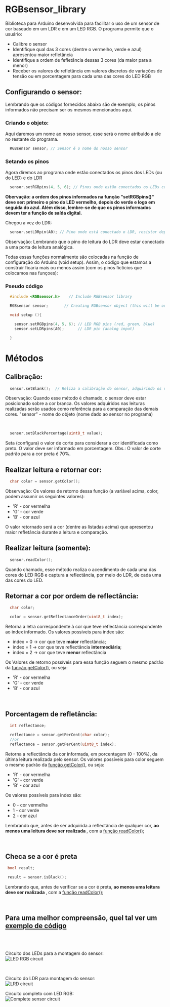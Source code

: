 # RGBsensor_library

Biblioteca para Arduino desenvolvida para facilitar o uso de um sensor de cor baseado em um LDR e em um LED RGB. O programa permite que o usuário:
<ul>
  <li>Calibre o sensor</li>
  <li>Identifique qual das 3 cores (dentre o vermelho, verde e azul) apresentou maior refletância</li>
  <li>Identifique a ordem de fefletância dessas 3 cores (da maior para a menor)</li>
  <li>Receber os valores de refletância em valores discretos de variações de tensão ou em porcentagem para cada uma das cores do LED RGB</>
</ul>

## Configurando o sensor:
  Lembrando que os códigos fornecidos abaixo são de exemplo, os pinos informados não precisam ser os mesmos mencionados aqui.
### Criando o objeto:
  Aqui daremos um nome ao nosso sensor, esse será o nome atribuido a ele no restante do programa.
  ```cpp
    RGBsensor sensor; // Sensor é o nome do nosso sensor
  ```
### Setando os pinos
  Agora diremos ao programa onde estão conectados os pinos dos LEDs (ou do LED) e do LDR
  ```cpp
    sensor.setRGBpins(4, 5, 6); // Pinos onde estão conectados os LEDs coloridos, respectivamente vermelho, verde e azul
  ```
  <strong>
  Obervação: a ordem dos pinos informados na função "setRGBpins()" deve ser: primeiro o pino do LED vermelho, depois do verde e logo em seguida do azul. Além disso, lembre-se de que os pinos informados devem ter a função de saída digital.
  </strong>
  
  Chegou a vez do LDR:
  
  ```cpp
    sensor.setLDRpin(A0); // Pino onde está conectado o LDR, resistor dependente de luz
  ```
  Observação: Lembrando que o pino de leitura do LDR deve estar conectado a uma porta de leitura analógica.

  Todas essas funções normalmente são colocadas na função de configuração do Arduino (void setup). Assim, o código que estamos a construir ficaria mais ou menos assim (com os pinos fictícios que colocamos nas funçoes):
  ### Pseudo código
```ino
  #include <RGBsensor.h>	// Include RGBsensor library

  RGBsensor sensor;	      // Creating RGBsensor object (this will be our sensor's name)

  void setup (){

    sensor.setRGBpins(4, 5, 6); // LED RGB pins (red, green, blue)
    sensor.setLDRpins(A0);      // LDR pin (analog input)

  }
```

# Métodos
 ## Calibração:
  ```cpp
    sensor.setBlank();  // Reliza a calibração do sensor, adquirindo os valores de refletência na cor branca
  ```
  Observação: Quando esse método é chamado, o sensor deve estar posicionado sobre a cor branca. Os valores adquiridos nas leituras realizadas serão usados como referência para a comparação das demais cores.
  "sensor" - nome do objeto (nome dado ao sensor no programa)

<br>

  ```cpp
    sensor.setBlackPercentage(uint8_t value);
  ```
  Seta (configura) o valor de corte para considerar a cor identificada como preto. O valor deve ser informado em porcentagem.
  Obs.: O valor de corte padrão para a cor preta é 70%.
<br>

## Realizar leitura e retornar cor:
  ```cpp
    char color = sensor.getColor();
  ```
  Observação: Os valores de retorno dessa função (a variável acima, color, podem assumir os seguintes valores):
  <ul>
    <li>'R' - cor vermelha</li>
    <li>'G' - cor verde</li>
    <li>'B' - cor azul</li>
  </ul>
  O valor retornado será a cor (dentre as listadas acima) que apresentou maior refletância durante a leitura e comparação.


## Realizar leitura (somente):
  ```cpp
    sensor.readColor();
  ```
  Quando chamado, esse método realiza o acendimento de cada uma das cores do LED RGB e captura a reflectância, por meio do LDR, de cada uma das cores do LED.

## Retornar a cor por ordem de reflectância:
```cpp
  char color;

  color = sensor.getReflectanceOrder(uint8_t index);
```
  Retorna a letra correspondente à cor que teve reflectância correspondente ao index informado.
  Os valores possíveis para index são:
  <ul>
    <li>index = 0 -> cor que teve <strong>maior</strong> reflectância;</li>
    <li>index = 1 -> cor que teve reflectância <strong>intermediária</strong>;</li>
    <li>index = 2 -> cor que teve <strong>menor</strong> reflectância</li>
  </ul>

  Os Valores de retorno possíveis para essa função seguem o mesmo padrão da <a href="https://github.com/hugo-max-m-teixeira/RGBsensor_library#realizar-leitura-e-retornar-cor">função getColor()</a>, ou seja:
   <ul>
    <li>'R' - cor vermelha</li>
    <li>'G' - cor verde</li>
    <li>'B' - cor azul</li>
  </ul>

<br>

## Porcentagem de refletância:
```cpp
  int reflectance;

  reflectance = sensor.getPerCent(char color);
  //or
  reflectance = sensor.getPerCent(uint8_t index);
```
  Retorna a reflectância da cor informada, em porcentagem (0 - 100%), da última leitura realizada pelo sensor. Os valores possíveis para color seguem o mesmo padrão da <a href="https://github.com/hugo-max-m-teixeira/RGBsensor_library#realizar-leitura-e-retornar-cor">função getColor()</a>, ou seja:
   <ul>
    <li>'R' - cor vermelha</li>
    <li>'G' - cor verde</li>
    <li>'B' - cor azul</li>
  </ul>

  Os valores possíveis para index são:
   <ul>
    <li>0 - cor vermelha</li>
    <li>1 - cor verde</li>
    <li>2 - cor azul</li>
  </ul>

  Lembrando que, antes de ser adquirida a reflectância de qualquer cor, <strong>ao menos uma leitura deve ser realizada </strong>, com a <a href="https://github.com/hugo-max-m-teixeira/RGBsensor_library#realizar-leitura-somente">função readColor()</a>;

<br>

## Checa se a cor é preta
 ```cpp
  bool result;

  result = sensor.isBlack();
```
 Lembrando que, antes de verificar se a cor é preta, <strong>ao menos uma leitura deve ser realizada </strong>, com a <a href="https://github.com/hugo-max-m-teixeira/RGBsensor_library#realizar-leitura-somente">função readColor()</a>;

<br>

## Para uma melhor compreensão, quel tal ver um <a href="https://github.com/hugo-max-m-teixeira/RGBsensor_library/blob/master/examples/simple_color_identification/simple_color_identification.ino">exemplo de código</a>

<br><br>

Circuito dos LEDs para a montagem do sensor:
<br>
<centered>
<img src="https://lh3.googleusercontent.com/pw/AM-JKLX6JTpDHBP50dBqnG3bwnBzCkpaOF5wh4Fc9OgkYYe0CTNVMIpVxwUcUVzozkrkBF8ycurTQ2PYptZy5M6mjgJZi2IMfWKmt_VVAEeanrl9aEFmdDf4HogreXLsuzyqFEEEBVEHVj7i2zUQJyHUIlI=w523-h479-no?authuser=0" alt="LED RGB circuit">
</centered>

<br>

Circuito do LDR para montagem do sensor:
<br>
<centered>
<img src="https://lh3.googleusercontent.com/pw/AM-JKLVooRc7L8dB-TpldFEa9NZW3qI8LndtBVRrxjRPF1sbqRHDUFajTqYL70ggdA9lcXr9AL6yvvAdMhLznOt9NNCJVk-8OQvFuIDkToBRSDWkpjIf7yZDGHMFhxj4lHYPR-bTEU_-e_D2nyoZTQWTCb8=w423-h417-no?authuser=0" alt="LRD circuit">
</centered>

Circuito completo com LED RGB:
<br>
<img class="teste" src="https://lh3.googleusercontent.com/pw/AL9nZEUd7jZHjX4IssW9GO13bndIgVJQnCKGh9MjIqKscCKwm8PItvW2EFku8Rm-Ffj9u3meC_Q9B88BsbmVMZfePhURo5dxcFb_PLuik5herZjohwvFJejyPRc9D3O7FU5Eq6VXrOthFyIBIFk5wa8N-DQs=w774-h531-no?authuser=0" alt="Complete sensor circuit">
